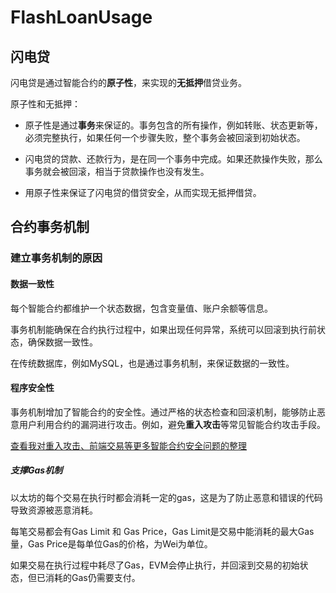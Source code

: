 # FlashLoanUsage

## 闪电贷

闪电贷是通过智能合约的**原子性**，来实现的**无抵押**借贷业务。

原子性和无抵押：

- 原子性是通过**事务**来保证的。事务包含的所有操作，例如转账、状态更新等，必须完整执行，如果任何一个步骤失败，整个事务会被回滚到初始状态。

- 闪电贷的贷款、还款行为，是在同一个事务中完成。如果还款操作失败，那么事务就会被回滚，相当于贷款操作也没有发生。

- 用原子性来保证了闪电贷的借贷安全，从而实现无抵押借贷。

## 合约事务机制

### 建立事务机制的原因

#### 数据一致性

每个智能合约都维护一个状态数据，包含变量值、账户余额等信息。

事务机制能确保在合约执行过程中，如果出现任何异常，系统可以回滚到执行前状态，确保数据一致性。

在传统数据库，例如MySQL，也是通过事务机制，来保证数据的一致性。

#### 程序安全性

事务机制增加了智能合约的安全性。通过严格的状态检查和回滚机制，能够防止恶意用户利用合约的漏洞进行攻击。例如，避免**重入攻击**等常见智能合约攻击手段。

[查看我对重入攻击、前端交易等更多智能合约安全问题的整理](https://github.com/chen-qr/SmartContractSafetyLists?tab=readme-ov-file#1-%E9%87%8D%E5%85%A5%E6%94%BB%E5%87%BB)

##### 支撑Gas机制

以太坊的每个交易在执行时都会消耗一定的gas，这是为了防止恶意和错误的代码导致资源被恶意消耗。

每笔交易都会有Gas Limit 和 Gas Price，Gas Limit是交易中能消耗的最大Gas量，Gas Price是每单位Gas的价格，为Wei为单位。

如果交易在执行过程中耗尽了Gas，EVM会停止执行，并回滚到交易的初始状态，但已消耗的Gas仍需要支付。